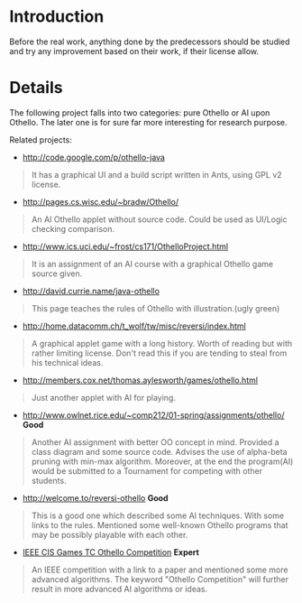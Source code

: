 # Introduction #

Before the real work, anything done by the predecessors should be studied and try any improvement based on their work, if their license allow.


# Details #

The following project falls into two categories: pure Othello or AI upon Othello. The later one is for sure far more interesting for research purpose.


Related projects:
  * http://code.google.com/p/othello-java
> It has a graphical UI and a build script written in Ants, using GPL v2 license.
  * http://pages.cs.wisc.edu/~bradw/Othello/
> An AI Othello applet without source code. Could be used as UI/Logic checking comparison.
  * http://www.ics.uci.edu/~frost/cs171/OthelloProject.html
> It is an assignment of an AI course with a graphical Othello game source given.
  * http://david.currie.name/java-othello
> This page teaches the rules of Othello with illustration.(ugly green)
  * http://home.datacomm.ch/t_wolf/tw/misc/reversi/index.html
> A graphical applet game with a long history. Worth of reading but with rather limiting license. Don't read this if you are tending to steal from his technical ideas.
  * http://members.cox.net/thomas.aylesworth/games/othello.html
> Just another applet with AI for playing.
  * http://www.owlnet.rice.edu/~comp212/01-spring/assignments/othello/ **Good**
> Another AI assignment with better OO concept in mind. Provided a class diagram and some source code. Advises the use of alpha-beta pruning with min-max algorithm. Moreover, at the end the program(AI) would be submitted to a Tournament for competing with other students.
  * http://welcome.to/reversi-othello **Good**
> This is a good one which described some AI techniques. With some links to the rules. Mentioned some well-known Othello programs that may be possibly playable with each other.
  * [IEEE CIS Games TC Othello Competition](http://algoval.essex.ac.uk:8080/othello/html/Othello.html) **Expert**
> An IEEE competition with a link to a paper and mentioned some more advanced algorithms. The keyword "Othello Competition" will further result in more advanced AI algorithms or ideas.